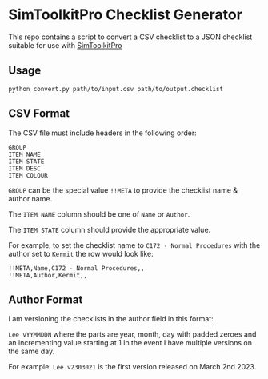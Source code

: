 # SimToolkitPro Checklist Generator

This repo contains a script to convert a CSV checklist to a JSON checklist
suitable for use with [SimToolkitPro][fstk]

## Usage

```shell
python convert.py path/to/input.csv path/to/output.checklist
```

## CSV Format

The CSV file must include headers in the following order:

```text
GROUP
ITEM NAME
ITEM STATE
ITEM DESC
ITEM COLOUR
```

`GROUP` can be the special value `!!META` to provide the checklist name & author
name.

The `ITEM NAME` column should be one of `Name` or `Author`.

The `ITEM STATE` column should provide the appropriate value.

For example, to set the checklist name to `C172 - Normal Procedures` with the
author set to `Kermit` the row would look like:

```csv
!!META,Name,C172 - Normal Procedures,,
!!META,Author,Kermit,,
```

## Author Format

I am versioning the checklists in the author field in this format:

`Lee vYYMMDDN` where the parts are year, month, day with padded zeroes and an
incrementing value starting at 1 in the event I have multiple versions on the
same day.

For example: `Lee v2303021` is the first version released on March 2nd 2023.

[fstk]: https://simtoolkitpro.co.uk/
